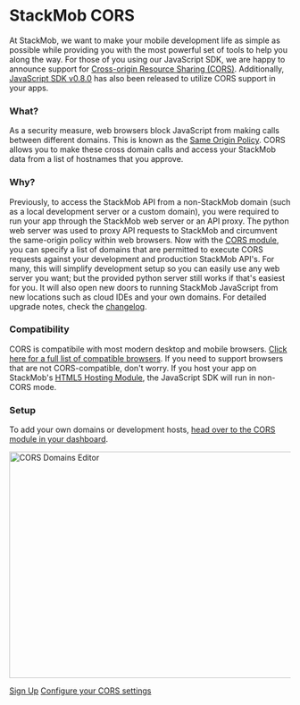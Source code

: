 # StackMob CORS

At StackMob, we want to make your mobile development life as simple as possible while providing you with the most powerful set of tools to help you along the way. For those of you using our JavaScript SDK, we are happy to announce support for <a href="http://en.wikipedia.org/wiki/Cross-origin_resource_sharing" title="CORS" target="_blank">Cross-origin Resource Sharing (CORS)</a>.  Additionally, <a href="https://developer.stackmob.com/sdk" target="_blank">JavaScript SDK v0.8.0</a> has also been released to utilize CORS support in your apps.

<h3>What?</h3>

As a security measure, web browsers block JavaScript from making calls between different domains.  This is known as the <a href="https://developer.mozilla.org/en-US/docs/JavaScript/Same_origin_policy_for_JavaScript" target="_blank">Same Origin Policy</a>.  CORS allows you to make these cross domain calls and access your StackMob data from a list of hostnames that you approve.

<h3>Why?</h3>

Previously, to access the StackMob API from a non-StackMob domain (such as a local development server or a custom domain), you were required to run your app through the StackMob web server or an API proxy.  The python web server was used to proxy API requests to StackMob and circumvent the same-origin policy within web browsers. Now with the <a href="https://dashboard.stackmob.com/module/cors/settings" target="_blank">CORS module</a>, you can specify a list of domains that are permitted to execute CORS requests against your development and production StackMob API's. For many, this will simplify development setup so you can easily use any web server you want; but the provided python server still works if that's easiest for you. It will also open new doors to running StackMob JavaScript from new locations such as cloud IDEs and your own domains.  For detailed upgrade notes, check the <a href="https://github.com/stackmob/stackmob-js-sdk/blob/master/CHANGELOG.md" target="_blank">changelog</a>.

<h3>Compatibility</h3>
CORS is compatibile with most modern desktop and mobile browsers. <a href="http://caniuse.com/cors" target="_blank">Click here for a full list of compatible browsers</a>.  If you need to support browsers that are not CORS-compatible, don't worry. If you host your app on StackMob's <a href="https://marketplace.stackmob.com/module/html5" target="_blank">HTML5 Hosting Module</a>, the JavaScript SDK will run in non-CORS mode.

<h3>Setup</h3>
To add your own domains or development hosts, <a href="https://dashboard.stackmob.com/module/cors/settings" target="_blank">head over to the CORS module in your dashboard</a>. 

<a href="https://dashboard.stackmob.com/module/cors/settings" target="_blank"><img src="http://blog-static.stackmob.com.s3.amazonaws.com/wordpress/wp-content/uploads/2013/02/Screen-Shot-2013-02-27-at-6.11.34-PM.png" alt="CORS Domains Editor" width="798" height="405" class="aligncenter size-full wp-image-16171" /></a>

<a href="https://dashboard.stackmob.com/signup" class="btn btn-success">Sign Up</a> 
<a href="https://dashboard.stackmob.com/module/cors" class="btn btn-success">Configure your CORS settings</a>